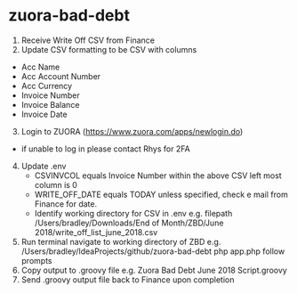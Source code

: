 # zuora-bad-debt

1) Receive Write Off CSV from Finance
2) Update CSV formatting to be CSV with columns
  - Acc Name
  - Acc Account Number
  - Acc Currency
  - Invoice Number 
  - Invoice Balance
  - Invoice Date
3) Login to ZUORA (https://www.zuora.com/apps/newlogin.do)
  - if unable to log in please contact Rhys for 2FA
4) Update .env 
   - CSVINVCOL equals Invoice Number within the above CSV
     left most column is 0
   - WRITE_OFF_DATE equals TODAY unless specified, check e mail from Finance for date.
   - Identify working directory for CSV in .env
     e.g. filepath /Users/bradley/Downloads/End of Month/ZBD/June 2018/write_off_list_june_2018.csv
5) Run terminal
    navigate to working directory of ZBD
    e.g. /Users/bradley/IdeaProjects/github/zuora-bad-debt
    php app.php 
    follow prompts
6) Copy output to .groovy file
   e.g. Zuora Bad Debt June 2018 Script.groovy
7) Send .groovy output file back to Finance upon completion